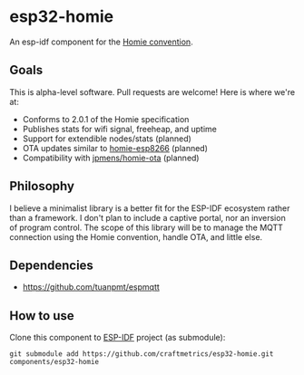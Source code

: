 # esp32-homie

An esp-idf component for the [Homie convention](https://github.com/homieiot/convention).

## Goals

This is alpha-level software. Pull requests are welcome! Here is where we're at:

* Conforms to 2.0.1 of the Homie specification
* Publishes stats for wifi signal, freeheap, and uptime
* Support for extendible nodes/stats (planned)
* OTA updates similar to [homie-esp8266](http://marvinroger.github.io/homie-esp8266/docs/2.0.0/others/ota-configuration-updates/) (planned)
* Compatibility with [jpmens/homie-ota](https://github.com/jpmens/homie-ota) (planned)

## Philosophy

I believe a minimalist library is a better fit for the ESP-IDF ecosystem rather than a framework. I don't plan to include a captive portal, nor an inversion of program control. The scope of this library will be to manage the MQTT connection using the Homie convention, handle OTA, and little else.

## Dependencies

 * https://github.com/tuanpmt/espmqtt

## How to use

Clone this component to [ESP-IDF](https://github.com/espressif/esp-idf) project (as submodule):
```
git submodule add https://github.com/craftmetrics/esp32-homie.git components/esp32-homie
```
